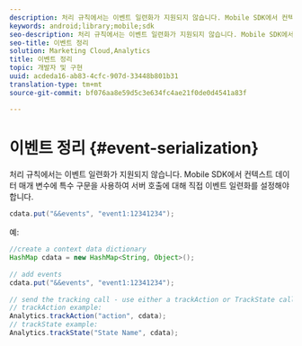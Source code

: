 ```yaml
---
description: 처리 규칙에서는 이벤트 일련화가 지원되지 않습니다. Mobile SDK에서 컨텍스트 데이터 매개 변수에 특수 구문을 사용하여 서버 호출에 대해 직접 이벤트 일련화를 설정해야 합니다.
keywords: android;library;mobile;sdk
seo-description: 처리 규칙에서는 이벤트 일련화가 지원되지 않습니다. Mobile SDK에서 컨텍스트 데이터 매개 변수에 특수 구문을 사용하여 서버 호출에 대해 직접 이벤트 일련화를 설정해야 합니다.
seo-title: 이벤트 정리
solution: Marketing Cloud,Analytics
title: 이벤트 정리
topic: 개발자 및 구현
uuid: acdeda16-ab83-4cfc-907d-33448b801b31
translation-type: tm+mt
source-git-commit: bf076aa8e59d5c3e634fc4ae21f0de0d4541a83f

---
```



# 이벤트 정리 {#event-serialization}

처리 규칙에서는 이벤트 일련화가 지원되지 않습니다. Mobile SDK에서 컨텍스트 데이터 매개 변수에 특수 구문을 사용하여 서버 호출에 대해 직접 이벤트 일련화를 설정해야 합니다.

```java
cdata.put("&&events", "event1:12341234");
```

예:

```java
//create a context data dictionary 
HashMap cdata = new HashMap<String, Object>(); 
 
// add events 
cdata.put("&&events", "event1:12341234"); 
 
// send the tracking call - use either a trackAction or TrackState call. 
// trackAction example: 
Analytics.trackAction("action", cdata); 
// trackState example: 
Analytics.trackState("State Name", cdata);
```

